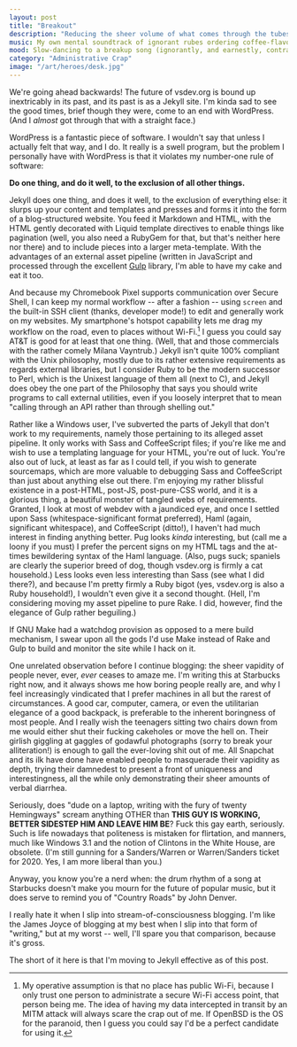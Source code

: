 ```yaml
---
layout: post
title: "Breakout"
description: "Reducing the sheer volume of what comes through the tubes."
music: My own mental soundtrack of ignorant rubes ordering coffee-flavored drinkable candy
mood: Slow-dancing to a breakup song (ignorantly, and earnestly, contradictory)
category: "Administrative Crap"
image: "/art/heroes/desk.jpg"
---
```

We're going ahead backwards!  The future of vsdev.org is bound up
inextricably in its past, and its past is as a Jekyll site.  I'm kinda
sad to see the good times, brief though they were, come to an end with
WordPress.  (And I *almost* got through that with a straight face.)

WordPress is a fantastic piece of software.  I wouldn't say that unless
I actually felt that way, and I do.  It really is a swell program, but
the problem I personally have with WordPress is that it violates my
number-one rule of software:

**Do one thing, and do it well, to the exclusion of all other things.**

Jekyll does one thing, and does it well, to the exclusion of everything
else: it slurps up your content and templates and presses and forms it
into the form of a blog-structured website.  You feed it Markdown and
HTML, with the HTML gently decorated with Liquid template directives to
enable things like pagination (well, you also need a RubyGem for that,
but that's neither here nor there) and to include pieces into a larger
meta-template.  With the advantages of an external asset pipeline
(written in JavaScript and processed through the excellent
[Gulp][gulpjs] library, I'm able to have my cake and eat it too.

And because my Chromebook Pixel supports communication over Secure
Shell, I can keep my normal workflow -- after a fashion -- using
`screen` and the built-in SSH client (thanks, developer mode!) to edit
and generally work on my websites.  My smartphone's hotspot capability
lets me drag my workflow on the road, even to places without Wi-Fi.[^1]
I guess you could say AT&T is good for at least that one thing.  (Well,
that and those commercials with the rather comely Milana Vayntrub.)
Jekyll isn't quite 100% compliant with the Unix philosophy, mostly due
to its rather extensive requirements as regards external libraries, but
I consider Ruby to be the modern successor to Perl, which is the Unixest
language of them all (next to C), and Jekyll does obey the one part of
the Philosophy that says you should write programs to call external
utilities, even if you loosely interpret that to mean "calling through
an API rather than through shelling out."

Rather like a Windows user, I've subverted the parts of Jekyll that
don't work to my requirements, namely those pertaining to its alleged
asset pipeline.  It only works with Sass and CoffeeScript files; if
you're like me and wish to use a templating language for your HTML,
you're out of luck.  You're also out of luck, at least as far as I could
tell, if you wish to generate sourcemaps, which are more valuable to
debugging Sass and CoffeeScript than just about anything else out there.
I'm enjoying my rather blissful existence in a post-HTML, post-JS,
post-pure-CSS world, and it is a glorious thing, a beautiful monster of
tangled webs of requirements.  Granted, I look at most of webdev with a
jaundiced eye, and once I settled upon Sass (whitespace-significant
format preferred), Haml (again, significant whitespace), and
CoffeeScript (ditto!), I haven't had much interest in finding anything
better.  Pug looks *kinda* interesting, but (call me a loony if you
must) I prefer the percent signs on my HTML tags and the at-times
bewildering syntax of the Haml language.  (Also, pugs suck; spaniels are
clearly the superior breed of dog, though vsdev.org is firmly a cat
household.)  Less looks even less interesting than Sass (see what I did
there?), and because I'm pretty firmly a Ruby bigot (yes, vsdev.org is
also a Ruby household!), I wouldn't even give it a second thought.
(Hell, I'm considering moving my asset pipeline to pure Rake.  I did,
however, find the elegance of Gulp rather beguiling.)

If GNU Make had a watchdog provision as opposed to a mere build
mechanism, I swear upon all the gods I'd use Make instead of Rake and
Gulp to build and monitor the site while I hack on it.

One unrelated observation before I continue blogging: the sheer vapidity
of people never, ever, _ever_ ceases to amaze me.  I'm writing this at
Starbucks right now, and it always shows me how boring people really
are, and why I feel increasingly vindicated that I prefer machines in
all but the rarest of circumstances.  A good car, computer, camera, or
even the utilitarian elegance of a good backpack, is preferable to the
inherent boringness of most people.  And I really wish the teenagers
sitting two chairs down from me would either shut their fucking
cakeholes or move the hell on.  Their girlish giggling at gaggles of
godawful photographs (sorry to break your alliteration!) is enough to
gall the ever-loving shit out of me.  All Snapchat and its ilk have done
have enabled people to masquerade their vapidity as depth, trying their
damnedest to present a front of uniqueness and interestingness, all the
while only demonstrating their sheer amounts of verbal diarrhea.

Seriously, does "dude on a laptop, writing with the fury of twenty
Hemingways" scream anything OTHER than **THIS GUY IS WORKING, BETTER
SIDESTEP HIM AND LEAVE HIM BE**?  Fuck this gay earth, seriously.  Such
is life nowadays that politeness is mistaken for flirtation, and
manners, much like Windows 3.1 and the notion of Clintons in the White
House, are obsolete.  (I'm still gunning for a Sanders/Warren or
Warren/Sanders ticket for 2020.  Yes, I am more liberal than you.)

Anyway, you know you're a nerd when: the drum rhythm of a song at
Starbucks doesn't make you mourn for the future of popular music, but it
does serve to remind you of "Country Roads" by John Denver.

I really hate it when I slip into stream-of-consciousness blogging.  I'm
like the James Joyce of blogging at my best when I slip into that form
of "writing," but at my worst -- well, I'll spare you that comparison,
because it's gross.

The short of it here is that I'm moving to Jekyll effective as of this
post.  

[gulpjs]: http://gulpjs.com

[^1]: My operative assumption is that no place has public Wi-Fi, because I only trust one person to administrate a secure Wi-Fi access point, that person being me.  The idea of having my data intercepted in transit by an MITM attack will always scare the crap out of me.  If OpenBSD is the OS for the paranoid, then I guess you could say I'd be a perfect candidate for using it.

